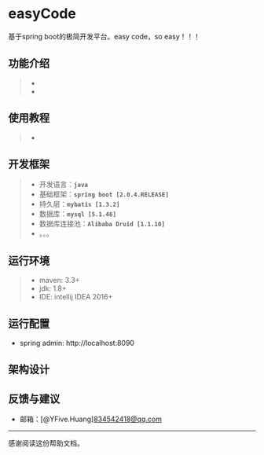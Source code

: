 # easyCode
基于spring boot的极简开发平台。easy code，so easy！！！

## 功能介绍
> - 
> - 

## 使用教程
> - 

## 开发框架
>- 开发语言：**`java`**
>- 基础框架：**`spring boot [2.0.4.RELEASE]`**
>- 持久层：**`mybatis [1.3.2]`**
>- 数据库：**`mysql [5.1.46]`**
>- 数据库连接池：**`Alibaba Druid [1.1.10]`**
>- 。。。

## 运行环境
> - maven: 3.3+
> - jdk: 1.8+
> - IDE: intellij IDEA 2016+

## 运行配置
- spring admin: http://localhost:8090

## 架构设计

## 反馈与建议
- 邮箱：[@YFive.Huang]<834542418@qq.com>

---------
感谢阅读这份帮助文档。
